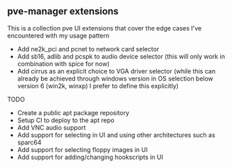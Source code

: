 ## pve-manager extensions

This is a collection pve UI extensions that cover the edge cases I've encountered with my usage pattern

- Add ne2k_pci and pcnet to network card selector
- Add sb16, adlib and pcspk to audio device selector (this will only work in combination with spice for now)
- Add cirrus as an explicit choice to VGA driver selector (while this can already be achieved through windows version in OS selection below version 6 (win2k, winxp) I prefer to define this explicitly)

TODO

- Create a public apt package repository
- Setup CI to deploy to the apt repo
- Add VNC audio support
- Add support for selecting in UI and using other architectures such as sparc64
- Add support for selecting floppy images in UI
- Add support for adding/changing hookscripts in UI
